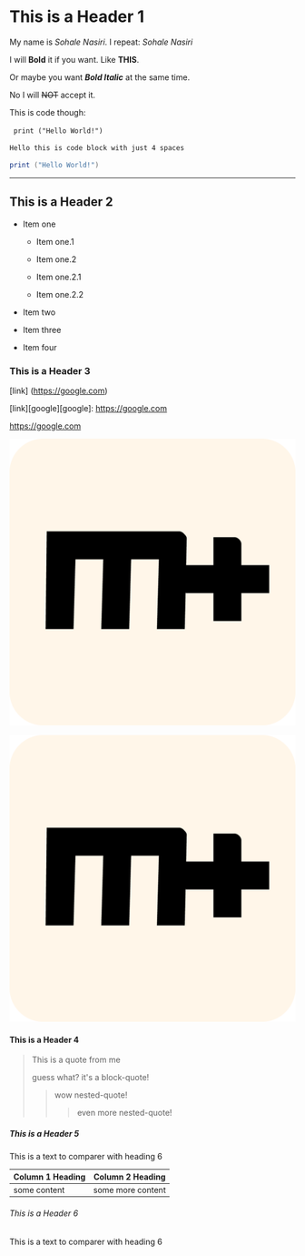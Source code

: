 # This is a Header 1

My name is *Sohale Nasiri*. I repeat: _Sohale Nasiri_

I will **Bold** it if you want. Like __THIS__.

Or maybe you want ***Bold Italic*** at the same time.

No I will ~~NOT~~ accept it.

This is code though:

` print ("Hello World!")`

    Hello this is code block with just 4 spaces

```lua
print ("Hello World!")
```

****



## This is a Header 2

* Item one
  
  * Item one.1
  
  * Item one.2
  
  * Item one.2.1
  
  * Item one.2.2

* Item two

* Item three

* Item four

### This is a Header 3

[link] (https://google.com)

[link][google][google]: https://google.com

<https://google.com>

![img](https://raw.githubusercontent.com/marktext/marktext/develop/static/logo-small.png)

![](https://raw.githubusercontent.com/marktext/marktext/develop/static/logo-small.png)

#### This is  a Header 4

> This is a quote from me
> 
> guess what? it's a block-quote!
> 
> > wow nested-quote!
> > 
> > > even more nested-quote!



##### This is a Header 5

This is a text to comparer with heading 6

| Column 1 Heading | Column 2 Heading  |
| ---------------- | ----------------- |
| some content     | some more content |



###### This is a Header 6

This is a text to comparer with heading 6


